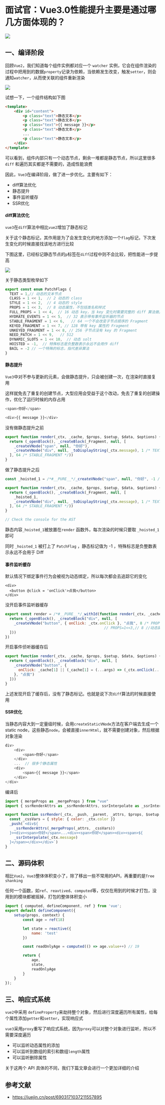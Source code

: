 # 面试官：Vue3.0性能提升主要是通过哪几方面体现的？

 

![](https://static.vue-js.com/2aac1020-5ed0-11eb-ab90-d9ae814b240d.png)



## 一、编译阶段

回顾`Vue2`，我们知道每个组件实例都对应一个 `watcher` 实例，它会在组件渲染的过程中把用到的数据`property`记录为依赖，当依赖发生改变，触发`setter`，则会通知`watcher`，从而使关联的组件重新渲染

 

![](https://static.vue-js.com/39066120-5ed0-11eb-85f6-6fac77c0c9b3.png)

试想一下，一个组件结构如下图

```html
<template>
    <div id="content">
        <p class="text">静态文本</p>
        <p class="text">静态文本</p>
        <p class="text">{{ message }}</p>
        <p class="text">静态文本</p>
        ...
        <p class="text">静态文本</p>
    </div>
</template>
```

可以看到，组件内部只有一个动态节点，剩余一堆都是静态节点，所以这里很多 `diff` 和遍历其实都是不需要的，造成性能浪费

因此，`Vue3`在编译阶段，做了进一步优化。主要有如下：

- diff算法优化
- 静态提升
- 事件监听缓存
- SSR优化



#### diff算法优化

`vue3`在`diff`算法中相比`vue2`增加了静态标记

关于这个静态标记，其作用是为了会发生变化的地方添加一个`flag`标记，下次发生变化的时候直接找该地方进行比较

下图这里，已经标记静态节点的`p`标签在`diff`过程中则不会比较，把性能进一步提高

 

![](https://static.vue-js.com/c732e150-5c58-11eb-ab90-d9ae814b240d.png)

关于静态类型枚举如下

```js
export const enum PatchFlags {
  TEXT = 1,// 动态的文本节点
  CLASS = 1 << 1,  // 2 动态的 class
  STYLE = 1 << 2,  // 4 动态的 style
  PROPS = 1 << 3,  // 8 动态属性，不包括类名和样式
  FULL_PROPS = 1 << 4,  // 16 动态 key，当 key 变化时需要完整的 diff 算法做比较
  HYDRATE_EVENTS = 1 << 5,  // 32 表示带有事件监听器的节点
  STABLE_FRAGMENT = 1 << 6,   // 64 一个不会改变子节点顺序的 Fragment
  KEYED_FRAGMENT = 1 << 7, // 128 带有 key 属性的 Fragment
  UNKEYED_FRAGMENT = 1 << 8, // 256 子节点没有 key 的 Fragment
  NEED_PATCH = 1 << 9,   // 512
  DYNAMIC_SLOTS = 1 << 10,  // 动态 solt
  HOISTED = -1,  // 特殊标志是负整数表示永远不会用作 diff
  BAIL = -2 // 一个特殊的标志，指代差异算法
}
```



#### 静态提升

`Vue3`中对不参与更新的元素，会做静态提升，只会被创建一次，在渲染时直接复用

这样就免去了重复的创建节点，大型应用会受益于这个改动，免去了重复的创建操作，优化了运行时候的内存占用

```js
<span>你好</span>

<div>{{ message }}</div>
```

没有做静态提升之前

```js
export function render(_ctx, _cache, $props, $setup, $data, $options) {
  return (_openBlock(), _createBlock(_Fragment, null, [
    _createVNode("span", null, "你好"),
    _createVNode("div", null, _toDisplayString(_ctx.message), 1 /* TEXT */)
  ], 64 /* STABLE_FRAGMENT */))
}
```

做了静态提升之后

```js
const _hoisted_1 = /*#__PURE__*/_createVNode("span", null, "你好", -1 /* HOISTED */)

export function render(_ctx, _cache, $props, $setup, $data, $options) {
  return (_openBlock(), _createBlock(_Fragment, null, [
    _hoisted_1,
    _createVNode("div", null, _toDisplayString(_ctx.message), 1 /* TEXT */)
  ], 64 /* STABLE_FRAGMENT */))
}

// Check the console for the AST
```

静态内容`_hoisted_1`被放置在`render` 函数外，每次渲染的时候只要取 `_hoisted_1` 即可

同时 `_hoisted_1` 被打上了 `PatchFlag` ，静态标记值为 -1 ，特殊标志是负整数表示永远不会用于 Diff



#### 事件监听缓存

默认情况下绑定事件行为会被视为动态绑定，所以每次都会去追踪它的变化

```text
<div>
  <button @click = 'onClick'>点我</button>
</div>
```

没开启事件监听器缓存

```js
export const render = /*#__PURE__*/_withId(function render(_ctx, _cache, $props, $setup, $data, $options) {
  return (_openBlock(), _createBlock("div", null, [
    _createVNode("button", { onClick: _ctx.onClick }, "点我", 8 /* PROPS */, ["onClick"])
                                             // PROPS=1<<3,// 8 //动态属性，但不包含类名和样式
  ]))
})
```

开启事件侦听器缓存后

```js
export function render(_ctx, _cache, $props, $setup, $data, $options) {
  return (_openBlock(), _createBlock("div", null, [
    _createVNode("button", {
      onClick: _cache[1] || (_cache[1] = (...args) => (_ctx.onClick(...args)))
    }, "点我")
  ]))
}
```

上述发现开启了缓存后，没有了静态标记。也就是说下次`diff`算法的时候直接使用



#### SSR优化

当静态内容大到一定量级时候，会用`createStaticVNode`方法在客户端去生成一个static node，这些静态`node`，会被直接`innerHtml`，就不需要创建对象，然后根据对象渲染

```js
div>
	<div>
		<span>你好</span>
	</div>
	...  // 很多个静态属性
	<div>
		<span>{{ message }}</span>
	</div>
</div>
```

编译后

```js
import { mergeProps as _mergeProps } from "vue"
import { ssrRenderAttrs as _ssrRenderAttrs, ssrInterpolate as _ssrInterpolate } from "@vue/server-renderer"

export function ssrRender(_ctx, _push, _parent, _attrs, $props, $setup, $data, $options) {
  const _cssVars = { style: { color: _ctx.color }}
  _push(`<div${
    _ssrRenderAttrs(_mergeProps(_attrs, _cssVars))
  }><div><span>你好</span>...<div><span>你好</span><div><span>${
    _ssrInterpolate(_ctx.message)
  }</span></div></div>`)
}
```



## 二、源码体积

相比`Vue2`，`Vue3`整体体积变小了，除了移出一些不常用的API，再重要的是`Tree shanking`

任何一个函数，如`ref`、`reavtived`、`computed`等，仅仅在用到的时候才打包，没用到的模块都被摇掉，打包的整体体积变小

```js
import { computed, defineComponent, ref } from 'vue';
export default defineComponent({
    setup(props, context) {
        const age = ref(18)

        let state = reactive({
            name: 'test'
        })

        const readOnlyAge = computed(() => age.value++) // 19

        return {
            age,
            state,
            readOnlyAge
        }
    }
});
```



## 三、响应式系统

`vue2`中采用 `defineProperty`来劫持整个对象，然后进行深度遍历所有属性，给每个属性添加`getter`和`setter`，实现响应式

`vue3`采用`proxy`重写了响应式系统，因为`proxy`可以对整个对象进行监听，所以不需要深度遍历

- 可以监听动态属性的添加
- 可以监听到数组的索引和数组`length`属性
- 可以监听删除属性

关于这两个 API 具体的不同，我们下篇文章会进行一个更加详细的介绍



## 参考文献

- https://juejin.cn/post/6903171037211557895